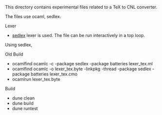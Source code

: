 This directory contains experimental files related to a TeX to CNL converter.

The files use ocaml, sedlex.

Lexer
 * [sedlex](https://github.com/ocaml-community/sedlex) lexer is used.
   The file can be run interactively in a top loop.


Using  sedlex,


Old Build
 * 	ocamlfind ocamlc -c -package sedlex -package batteries lexer_tex.ml 
 * ocamlfind ocamlc -o lexer_tex.byte -linkpkg -thread -package sedlex -package batteries lexer_tex.cmo
 * ocamlrun lexer_tex.byte

 

Build
 * dune clean
 * dune build
 * dune runtest

